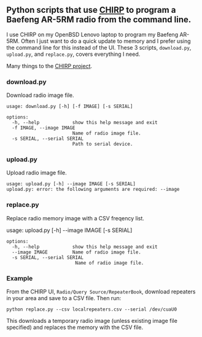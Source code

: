 ## Python scripts that use [CHIRP](https://github.com/kk7ds/chirp) to program a Baefeng AR-5RM radio from the command line.

I use CHIRP on my OpenBSD Lenovo laptop to program my Baefeng AR-5RM. Often I just want to do a quick update to memory and I prefer using the command line for this instead of the UI. These 3 scripts, `download.py`, `upload.py`, and `replace.py`, covers everything I need.

Many things to the [CHIRP project](https://www.chirpmyradio.com/projects/chirp/wiki/Home).

### download.py
Download radio image file.

    usage: download.py [-h] [-f IMAGE] [-s SERIAL]
    
    options:
      -h, --help            show this help message and exit
      -f IMAGE, --image IMAGE
                            Name of radio image file.
      -s SERIAL, --serial SERIAL
                            Path to serial device.

### upload.py
Upload radio image file.

    usage: upload.py [-h] --image IMAGE [-s SERIAL]
    upload.py: error: the following arguments are required: --image

### replace.py
Replace radio memory image with a CSV freqency list.

usage: upload.py [-h] --image IMAGE [-s SERIAL]

    options:
      -h, --help            show this help message and exit
      --image IMAGE         Name of radio image file.
      -s SERIAL, --serial SERIAL
                             Name of radio image file.

### Example
From the CHIRP UI, `Radio/Query Source/RepeaterBook`, download repeaters in your area and save to a CSV file. Then run:

    python replace.py --csv localrepeaters.csv --serial /dev/cuaU0

This downloads a temporary radio image (unless existing image file specified) and replaces the memory with the CSV file.

